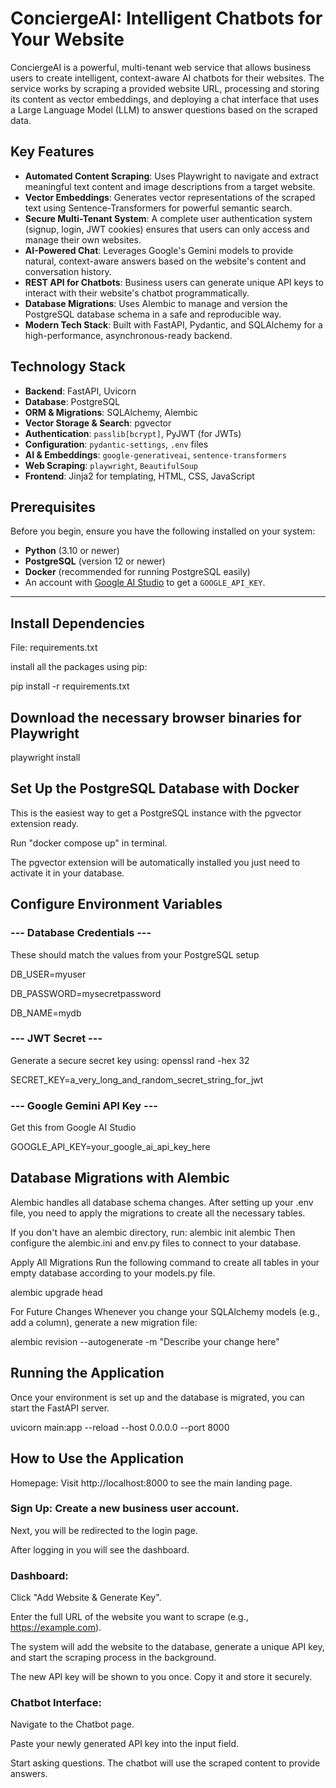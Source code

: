 # ConciergeAI: Intelligent Chatbots for Your Website

ConciergeAI is a powerful, multi-tenant web service that allows business users to create intelligent, context-aware AI chatbots for their websites. The service works by scraping a provided website URL, processing and storing its content as vector embeddings, and deploying a chat interface that uses a Large Language Model (LLM) to answer questions based on the scraped data.

## Key Features

- **Automated Content Scraping**: Uses Playwright to navigate and extract meaningful text content and image descriptions from a target website.
- **Vector Embeddings**: Generates vector representations of the scraped text using Sentence-Transformers for powerful semantic search.
- **Secure Multi-Tenant System**: A complete user authentication system (signup, login, JWT cookies) ensures that users can only access and manage their own websites.
- **AI-Powered Chat**: Leverages Google's Gemini models to provide natural, context-aware answers based on the website's content and conversation history.
- **REST API for Chatbots**: Business users can generate unique API keys to interact with their website's chatbot programmatically.
- **Database Migrations**: Uses Alembic to manage and version the PostgreSQL database schema in a safe and reproducible way.
- **Modern Tech Stack**: Built with FastAPI, Pydantic, and SQLAlchemy for a high-performance, asynchronous-ready backend.

## Technology Stack

- **Backend**: FastAPI, Uvicorn
- **Database**: PostgreSQL
- **ORM & Migrations**: SQLAlchemy, Alembic
- **Vector Storage & Search**: pgvector
- **Authentication**: `passlib[bcrypt]`, PyJWT (for JWTs)
- **Configuration**: `pydantic-settings`, `.env` files
- **AI & Embeddings**: `google-generativeai`, `sentence-transformers`
- **Web Scraping**: `playwright`, `BeautifulSoup`
- **Frontend**: Jinja2 for templating, HTML, CSS, JavaScript

## Prerequisites

Before you begin, ensure you have the following installed on your system:
- **Python** (3.10 or newer)
- **PostgreSQL** (version 12 or newer)
- **Docker** (recommended for running PostgreSQL easily)
- An account with [Google AI Studio](https://aistudio.google.com/) to get a `GOOGLE_API_KEY`.

---

## Install Dependencies

File: requirements.txt

install all the packages using pip:

pip install -r requirements.txt
## Download the necessary browser binaries for Playwright

playwright install

## Set Up the PostgreSQL Database with Docker

This is the easiest way to get a PostgreSQL instance with the pgvector extension ready.

Run "docker compose up" in terminal.

The pgvector extension will be automatically installed you just need to activate it in your database.

## Configure Environment Variables

### --- Database Credentials ---
These should match the values from your PostgreSQL setup

DB_USER=myuser

DB_PASSWORD=mysecretpassword

DB_NAME=mydb

### --- JWT Secret ---
Generate a secure secret key using: openssl rand -hex 32

SECRET_KEY=a_very_long_and_random_secret_string_for_jwt

### --- Google Gemini API Key ---
Get this from Google AI Studio

GOOGLE_API_KEY=your_google_ai_api_key_here

## Database Migrations with Alembic

Alembic handles all database schema changes. After setting up your .env file, you need to apply the migrations to create all the necessary tables.

If you don't have an alembic directory, run: alembic init alembic
Then configure the alembic.ini and env.py files to connect to your database.

Apply All Migrations
Run the following command to create all tables in your empty database according to your models.py file.

alembic upgrade head

For Future Changes
Whenever you change your SQLAlchemy models (e.g., add a column), generate a new migration file:

alembic revision --autogenerate -m "Describe your change here"


## Running the Application

 Once your environment is set up and the database is migrated, you can start the FastAPI server.

uvicorn main:app --reload --host 0.0.0.0 --port 8000

## How to Use the Application

Homepage: Visit http://localhost:8000 to see the main landing page.

### Sign Up: Create a new business user account.

Next, you will be redirected to the login page.

After logging in you will see the dashboard.

### Dashboard:

Click "Add Website & Generate Key".

Enter the full URL of the website you want to scrape (e.g., https://example.com).

The system will add the website to the database, generate a unique API key, and start the scraping process in the background.

The new API key will be shown to you once. Copy it and store it securely.

### Chatbot Interface:

Navigate to the Chatbot page.

Paste your newly generated API key into the input field.

Start asking questions. The chatbot will use the scraped content to provide answers.
